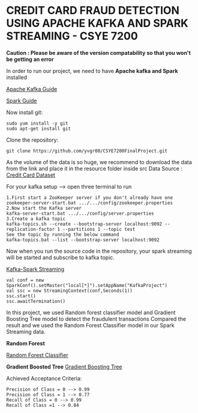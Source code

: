 # CREDIT CARD FRAUD DETECTION USING APACHE KAFKA AND SPARK STREAMING - CSYE 7200

**Caution : Please be aware of the version compatability so that you won't be getting an error**

In order to run our project, we need to have **Apache kafka and Spark** installed 


<a href = "https://kafka.apache.org/quickstart"> Apache Kafka Guide </a>

<a href = "https://spark.apache.org/downloads.html"> Spark Guide </a>

Now install git:
```
sudo yum install -y git
sudo apt-get install git
```
Clone the repository:
```
git clone https://github.com/yvgr00/CSYE7200FinalProject.git
```

As the volume of the data is so huge, we recommend to download the data from the link and place it in the resource folder inside src
Data Source : <a href = "https://www.kaggle.com/mlg-ulb/creditcardfraud"> Credit Card Dataset </a> 

For your kafka setup --> open three terminal to run
```
1.First start a ZooKeeper server if you don't already have one
zookeeper-server-start.bat .../.../config/zookeeper.properties
2.Now start the Kafka server
kafka-server-start.bat .../.../config/server.properties
3.Create a kafka topic
kafka-topics.sh --create --bootstrap-server localhost:9092 --replication-factor 1 --partitions 1 --topic test
See the topic by running the below command
kafka-topics.bat --list --bootstrap-server localhost:9092
```
Now when you run the source code in the repository, your spark streaming will be started and subscribe to kafka topic.

<a href = "https://github.com/yvgr00/CSYE7200FinalProject/blob/master/Credit%20Card%20Fraud%20Detection/src/main/scala/KafkaIntegration/KafkaStreamingIntegration.scala"> Kafka-Spark Streaming </a>
```
val conf = new SparkConf().setMaster("local[*]").setAppName("KafkaProject")
val ssc = new StreamingContext(conf,Seconds(1))
ssc.start()
ssc.awaitTermination()
```

In this project, we used Random forest classifier model and Gradient Boosting Tree model to detect the fraudulent transactions
Compared the result and we used the Random Forest Classifier model in our Spark Streaming data.

**Random Forest**

<a href =  "https://github.com/yvgr00/CSYE7200FinalProject/blob/master/Credit%20Card%20Fraud%20Detection/src/main/scala/SparkMLModel/RandomForestAlgorithm.scala"> Random Forest Classifier </a>

**Gradient Boosted Tree**
<a href = "https://github.com/yvgr00/CSYE7200FinalProject/blob/master/CSYE7200CreditCardFraudDetection/src/main/scala/MLModel/GBMModel/GradientBoostingMachine.scala"> Gradient Boosting Tree </a>



Achieved Acceptance Criteria:
```
Precision of Class = 0 --> 0.99
Precision of Class = 1 --> 0.77
Recall of Class = 0 --> 0.99
Recall of Class =1 --> 0.84
```
